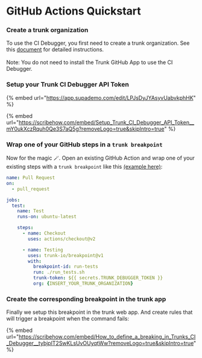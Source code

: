 # GitHub Actions Quickstart

### Create a trunk organization

To use the CI Debugger, you first need to create a trunk organization. See this [document](broken-reference) for detailed instructions. \
\
Note: You do not need to install the Trunk GitHub App to use the CI Debugger.

### Setup your Trunk CI Debugger API Token

{% embed url="https://app.supademo.com/edit/LPJsDyJYAsyvUabvkphHK" %}

{% embed url="https://scribehow.com/embed/Setup_Trunk_CI_Debugger_API_Token__mY0ukXczRquh0Qe3S7aQ5g?removeLogo=true&skipIntro=true" %}

### Wrap one of your GitHub steps in a `trunk breakpoint`

Now for the magic 🪄. Open an existing GitHub Action and wrap one of your existing steps with a `trunk breakpoint` like this [(example here)](https://github.com/trunk-io/debugger-demo/blob/main/.github/workflows/pr.yml):

```yaml
name: Pull Request
on:
  - pull_request

jobs:
  test:
    name: Test
    runs-on: ubuntu-latest

    steps:
      - name: Checkout
        uses: actions/checkout@v2

      - name: Testing
        uses: trunk-io/breakpoint@v1
        with:
          breakpoint-id: run-tests
          run: ./run_tests.sh
          trunk-token: ${{ secrets.TRUNK_DEBUGGER_TOKEN }}
          org: {INSERT_YOUR_TRUNK_ORGANIZATION}
```

### Create the corresponding breakpoint in the trunk app

Finally we setup this breakpoint in the trunk web app. And create rules that will trigger a breakpoint when the command fails:

{% embed url="https://scribehow.com/embed/How_to_define_a_breaking_in_Trunks_CI_Debugger__tybjplT2SwKLsUvOUyqtWw?removeLogo=true&skipIntro=true" %}
